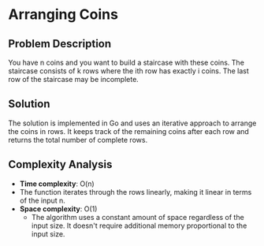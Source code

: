 # Arranging Coins

## Problem Description

You have n coins and you want to build a staircase with these coins. The staircase consists of k rows where the ith row has exactly i coins. The last row of the staircase may be incomplete.

## Solution

The solution is implemented in Go and uses an iterative approach to arrange the coins in rows. It keeps track of the remaining coins after each row and returns the total number of complete rows.

## Complexity Analysis
- **Time complexity**: O(n)
 - The function iterates through the rows linearly, making it linear in terms of the input n.
- **Space complexity**: O(1)
    - The algorithm uses a constant amount of space regardless of the input size. It doesn't require additional memory proportional to the input size.